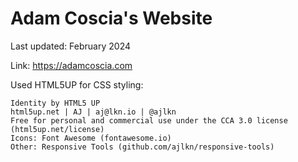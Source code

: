 # Adam Coscia's Website

Last updated: February 2024

Link: <https://adamcoscia.com>

Used HTML5UP for CSS styling:

```(bash)
Identity by HTML5 UP
html5up.net | AJ | aj@lkn.io | @ajlkn
Free for personal and commercial use under the CCA 3.0 license (html5up.net/license)
Icons: Font Awesome (fontawesome.io)
Other: Responsive Tools (github.com/ajlkn/responsive-tools)
```
